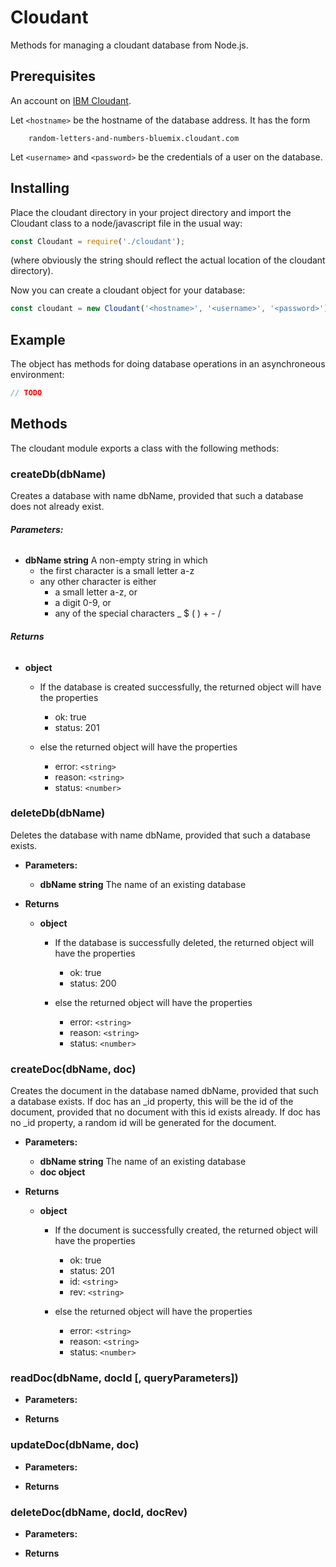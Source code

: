 # Cloudant

Methods for managing a cloudant database from Node.js. 

## Prerequisites
An account on [IBM Cloudant](https://www.ibm.com/cloud/cloudant).

Let `<hostname>` be the hostname of the database address. It has the form 
```
    random-letters-and-numbers-bluemix.cloudant.com
```
Let `<username>` and `<password>` be the credentials of a user on the database. 

## Installing
Place the cloudant directory in your project directory and import the Cloudant class to a node/javascript file in the usual way: 
```javascript
const Cloudant = require('./cloudant');
```
(where obviously the string should reflect the actual location of the cloudant directory). 

Now you can create a cloudant object for your database: 
```javascript
const cloudant = new Cloudant('<hostname>', '<username>', '<password>');
```
## Example
The object has methods for doing database operations in an asynchroneous environment: 
```javascript
// TODO
```
## Methods
The cloudant module exports a class with the following methods: 

### createDb(dbName) 
Creates a database with name dbName, provided that such a database does not already exist. 

###### **Parameters:**
  * **dbName string** A non-empty string in which 
    * the first character is a small letter a-z
    * any other character is either
      * a small letter a-z, or 
      * a digit 0-9, or 
      * any of the special characters \_ \$ \( \) + - \/ 

###### **Returns**
  * **object** 
    * If the database is created successfully, the returned object will have the properties
      * ok: true
      * status: 201

    * else the returned object will have the properties
      * error: `<string>`
      * reason: `<string>`
      * status: `<number>`

### deleteDb(dbName) 
Deletes the database with name dbName, provided that such a database exists. 

* **Parameters:**
  * **dbName string** The name of an existing database

* **Returns**
  * **object** 
    * If the database is successfully deleted, the returned object will have the properties
      * ok: true
      * status: 200

    * else the returned object will have the properties
      * error: `<string>`
      * reason: `<string>`
      * status: `<number>`

### createDoc(dbName, doc) <!-- -------------------------------------- -->
Creates the document in the database named dbName, provided that such a database exists. 
If doc has an \_id property, this will be the id of the document, provided that no document with this id exists already. 
If doc has no \_id property, a random id will be generated for the document. 

* **Parameters:**
  * **dbName string** The name of an existing database
  * **doc object** 

* **Returns**
  * **object** 
    * If the document is successfully created, the returned object will have the properties
      * ok: true
      * status: 201
      * id: `<string>`
      * rev: `<string>`



    * else the returned object will have the properties
      * error: `<string>`
      * reason: `<string>`
      * status: `<number>`

### readDoc(dbName, docId [, queryParameters]) <!-- --------------------------- -->

* **Parameters:**

* **Returns**

### updateDoc(dbName, doc) <!-- -------------------------------------- -->

* **Parameters:**

* **Returns**

### deleteDoc(dbName, docId, docRev) <!-- ------------------------------------ -->

* **Parameters:**

* **Returns**